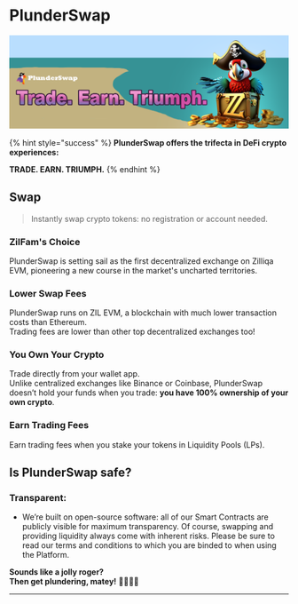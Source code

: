 # PlunderSwap

![](.gitbook/assets/PS_Trade_Earn_Triumph.png)

{% hint style="success" %}
**PlunderSwap offers the trifecta in DeFi crypto experiences:**

**TRADE. EARN. TRIUMPH.**
{% endhint %}

## Swap

> Instantly swap crypto tokens: no registration or account needed.

### ZilFam's Choice

PlunderSwap is setting sail as the first decentralized exchange on Zilliqa EVM, pioneering a new course in the market's uncharted territories. 

### Lower Swap Fees

PlunderSwap runs on ZIL EVM, a blockchain with much lower transaction costs than Ethereum.\
Trading fees are lower than other top decentralized exchanges too!

### You Own Your Crypto

Trade directly from your wallet app.\
Unlike centralized exchanges like Binance or Coinbase, PlunderSwap doesn’t hold your funds when you trade: **you have 100% ownership of your own crypto**.

### Earn Trading Fees

Earn trading fees when you stake your tokens in Liquidity Pools (LPs).

## Is PlunderSwap safe?

### Transparent:

* We’re built on open-source software: all of our Smart Contracts are publicly visible for maximum transparency.  Of course, swapping and providing liquidity always come with inherent risks.  Please be sure to read our terms and conditions to which you are binded to when using the Platform.

**Sounds like a jolly roger?**\
**Then get plundering, matey!** 🏴‍☠️🦜⚓

***
